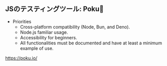## JSのテスティングツール: Poku🐷

- Priorities
  - Cross-platform compatibility (Node, Bun, and Deno).
  - Node.js familiar usage.
  - Accessibility for beginners.
  - All functionalities must be documented and have at least a minimum example of use.

https://poku.io/
